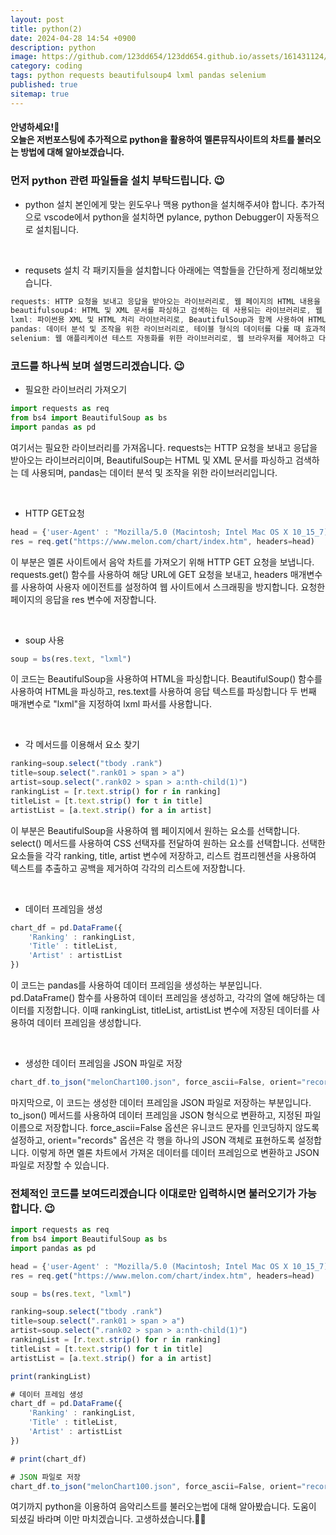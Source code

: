 ```yaml
---
layout: post
title: python(2)
date: 2024-04-28 14:54 +0900
description: python
image: https://github.com/123dd654/123dd654.github.io/assets/161431124/93c59c05-5475-432a-af3c-06375568a2fe
category: coding
tags: python requests beautifulsoup4 lxml pandas selenium
published: true
sitemap: true
---
```


<h4>안녕하세요!🫶<br/>
오늘은 저번포스팅에 추가적으로 python을 활용하여 멜론뮤직사이트의 차트를 불러오는 방법에 대해 알아보겠습니다.</h4>


### 먼저 python 관련 파일들을 설치 부탁드립니다. 😉

* python 설치
본인에게 맞는 윈도우나 맥용 python을 설치해주셔야 합니다.
추가적으로 vscode에서 python을 설치하면 pylance, python Debugger이 자동적으로 설치됩니다.
<br />

* requsets 설치
각 패키지들을 설치합니다 
아래에는 역할들을 간단하게 정리해보았습니다.

````javascript
requests: HTTP 요청을 보내고 응답을 받아오는 라이브러리로, 웹 페이지의 HTML 내용을 가져올 때 사용합니다.
beautifulsoup4: HTML 및 XML 문서를 파싱하고 검색하는 데 사용되는 라이브러리로, 웹 스크래핑할 때 HTML 요소를 추출하는 데 도움이 됩니다.
lxml: 파이썬용 XML 및 HTML 처리 라이브러리로, BeautifulSoup과 함께 사용하여 HTML을 파싱하고 처리하는 데 사용됩니다.
pandas: 데이터 분석 및 조작을 위한 라이브러리로, 테이블 형식의 데이터를 다룰 때 효과적입니다.
selenium: 웹 애플리케이션 테스트 자동화를 위한 라이브러리로, 웹 브라우저를 제어하고 다양한 동작을 자동화하는 데 사용됩니다.
````

### 코드를 하나씩 보며 설명드리겠습니다. 😉

* 필요한 라이브러리 가져오기
````javascript
import requests as req
from bs4 import BeautifulSoup as bs
import pandas as pd
````
여기서는 필요한 라이브러리를 가져옵니다.
requests는 HTTP 요청을 보내고 응답을 받아오는 라이브러리이며,
BeautifulSoup는 HTML 및 XML 문서를 파싱하고 검색하는 데 사용되며,
pandas는 데이터 분석 및 조작을 위한 라이브러리입니다.

<br />

* HTTP GET요청
````javascript
head = {'user-Agent' : "Mozilla/5.0 (Macintosh; Intel Mac OS X 10_15_7) AppleWebKit/605.1.15 (KHTML, like Gecko) Version/14.1.1 Safari/605.1.15"}
res = req.get("https://www.melon.com/chart/index.htm", headers=head)
````
이 부분은 멜론 사이트에서 음악 차트를 가져오기 위해 HTTP GET 요청을 보냅니다.
requests.get() 함수를 사용하여 해당 URL에 GET 요청을 보내고, headers 매개변수를 사용하여 사용자 에이전트를 설정하여 웹 사이트에서 스크래핑을 방지합니다.
요청한 페이지의 응답을 res 변수에 저장합니다.

<br />

* soup 사용
````javascript
soup = bs(res.text, "lxml")
````
이 코드는 BeautifulSoup을 사용하여 HTML을 파싱합니다.
BeautifulSoup() 함수를 사용하여 HTML을 파싱하고, res.text를 사용하여 응답 텍스트를 파싱합니다
 두 번째 매개변수로 "lxml"을 지정하여 lxml 파서를 사용합니다.

<br />

* 각 메서드를 이용해서 요소 찾기
````javascript
ranking=soup.select("tbody .rank")
title=soup.select(".rank01 > span > a")
artist=soup.select(".rank02 > span > a:nth-child(1)")
rankingList = [r.text.strip() for r in ranking]
titleList = [t.text.strip() for t in title]
artistList = [a.text.strip() for a in artist]
````
이 부분은 BeautifulSoup을 사용하여 웹 페이지에서 원하는 요소를 선택합니다.
select() 메서드를 사용하여 CSS 선택자를 전달하여 원하는 요소를 선택합니다.
선택한 요소들을 각각 ranking, title, artist 변수에 저장하고, 리스트 컴프리헨션을 사용하여 텍스트를 추출하고 공백을 제거하여 각각의 리스트에 저장합니다.

<br />

* 데이터 프레임을 생성
````javascript
chart_df = pd.DataFrame({
    'Ranking' : rankingList,
    'Title' : titleList,
    'Artist' : artistList
})
````
이 코드는 pandas를 사용하여 데이터 프레임을 생성하는 부분입니다.
pd.DataFrame() 함수를 사용하여 데이터 프레임을 생성하고, 각각의 열에 해당하는 데이터를 지정합니다.
이때 rankingList, titleList, artistList 변수에 저장된 데이터를 사용하여 데이터 프레임을 생성합니다.

<br />

* 생성한 데이터 프레임을 JSON 파일로 저장
````javascript
chart_df.to_json("melonChart100.json", force_ascii=False, orient="records")
````
마지막으로, 이 코드는 생성한 데이터 프레임을 JSON 파일로 저장하는 부분입니다.
to_json() 메서드를 사용하여 데이터 프레임을 JSON 형식으로 변환하고, 지정된 파일 이름으로 저장합니다.
force_ascii=False 옵션은 유니코드 문자를 인코딩하지 않도록 설정하고, orient="records" 옵션은 각 행을 하나의 JSON 객체로 표현하도록 설정합니다.
이렇게 하면 멜론 차트에서 가져온 데이터를 데이터 프레임으로 변환하고 JSON 파일로 저장할 수 있습니다.


### 전체적인 코드를 보여드리겠습니다 이대로만 입력하시면 불러오기가 가능합니다. 😉

````javascript
import requests as req
from bs4 import BeautifulSoup as bs
import pandas as pd

head = {'user-Agent' : "Mozilla/5.0 (Macintosh; Intel Mac OS X 10_15_7) AppleWebKit/605.1.15 (KHTML, like Gecko) Version/14.1.1 Safari/605.1.15"}
res = req.get("https://www.melon.com/chart/index.htm", headers=head)

soup = bs(res.text, "lxml")

ranking=soup.select("tbody .rank")
title=soup.select(".rank01 > span > a")
artist=soup.select(".rank02 > span > a:nth-child(1)")
rankingList = [r.text.strip() for r in ranking]
titleList = [t.text.strip() for t in title]
artistList = [a.text.strip() for a in artist]

print(rankingList)

# 데이터 프레임 생성
chart_df = pd.DataFrame({
    'Ranking' : rankingList,
    'Title' : titleList,
    'Artist' : artistList
})

# print(chart_df)

# JSON 파일로 저장
chart_df.to_json("melonChart100.json", force_ascii=False, orient="records")
````


여기까지 python을 이용하여 음악리스트를 불러오는법에 대해 알아봤습니다.
도움이 되셨길 바라며 이만 마치겠습니다.
고생하셨습니다.🫶😊








                